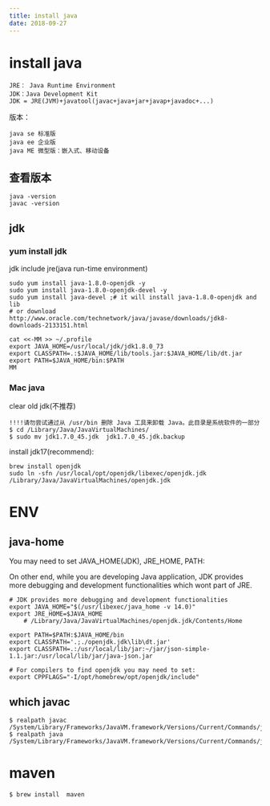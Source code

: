 ```yaml
---
title: install java
date: 2018-09-27
---
```

# install java
    JRE： Java Runtime Environment
    JDK：Java Development Kit 
    JDK = JRE(JVM)+javatool(javac+java+jar+javap+javadoc+...)

版本：

    java se 标准版
    java ee 企业版
    java ME 微型版：嵌入式、移动设备

## 查看版本
    java -version
    javac -version

## jdk
### yum install jdk
jdk include jre(java run-time environment)

    sudo yum install java-1.8.0-openjdk -y
    sudo yum install java-1.8.0-openjdk-devel -y
    sudo yum install java-devel ;# it will install java-1.8.0-openjdk and lib
    # or download http://www.oracle.com/technetwork/java/javase/downloads/jdk8-downloads-2133151.html

    cat <<-MM >> ~/.profile
    export JAVA_HOME=/usr/local/jdk/jdk1.8.0_73
    export CLASSPATH=.:$JAVA_HOME/lib/tools.jar:$JAVA_HOME/lib/dt.jar
    export PATH=$JAVA_HOME/bin:$PATH
    MM

### Mac java
clear old jdk(不推荐)

    !!!!请勿尝试通过从 /usr/bin 删除 Java 工具来卸载 Java。此目录是系统软件的一部分
    $ cd /Library/Java/JavaVirtualMachines/
    $ sudo mv jdk1.7.0_45.jdk  jdk1.7.0_45.jdk.backup

install jdk17(recommend):

    brew install openjdk
    sudo ln -sfn /usr/local/opt/openjdk/libexec/openjdk.jdk /Library/Java/JavaVirtualMachines/openjdk.jdk

# ENV

## java-home
You may need to set JAVA_HOME(JDK), JRE_HOME, PATH:


On other end, while you are developing Java application, JDK provides more debugging and development functionalities which wont part of JRE.

    # JDK provides more debugging and development functionalities 
    export JAVA_HOME="$(/usr/libexec/java_home -v 14.0)"
    export JRE_HOME=$JAVA_HOME
        # /Library/Java/JavaVirtualMachines/openjdk.jdk/Contents/Home

    export PATH=$PATH:$JAVA_HOME/bin
    export CLASSPATH='.;./openjdk.jdk\lib\dt.jar'
    export CLASSPATH=.:/usr/local/lib/jar:~/jar/json-simple-1.1.jar:/usr/local/lib/jar/java-json.jar

    # For compilers to find openjdk you may need to set:
    export CPPFLAGS="-I/opt/homebrew/opt/openjdk/include"



## which javac

    $ realpath javac
    /System/Library/Frameworks/JavaVM.framework/Versions/Current/Commands/javac
    $ realpath java 
    /System/Library/Frameworks/JavaVM.framework/Versions/Current/Commands/java

# maven
    $ brew install  maven